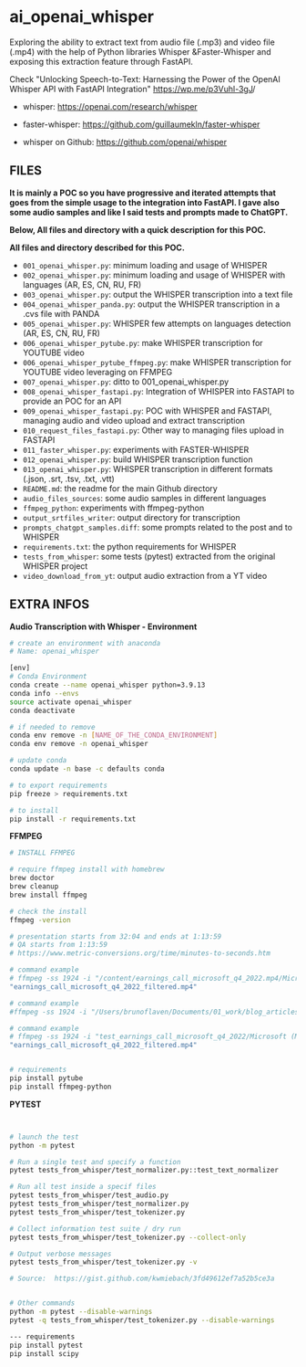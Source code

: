 # ai_openai_whisper

Exploring the ability to extract text from audio file (.mp3) and video file (.mp4) with the help of Python libraries Whisper &Faster-Whisper and exposing this extraction feature through FastAPI.

Check "Unlocking Speech-to-Text: Harnessing the Power of the OpenAI Whisper API with FastAPI Integration" <a href="https://wp.me/p3Vuhl-3gJ" target="_blank">https://wp.me/p3Vuhl-3gJ</a>/

- whisper: <a href="https://openai.com/research/whisper" target="_blank" >https://openai.com/research/whisper</a>

- faster-whisper: <a href="https://github.com/guillaumekln/faster-whisper" target="_blank" >https://github.com/guillaumekln/faster-whisper</a></li>

- whisper on Github: <a href="https://github.com/openai/whisper" target="_blank" >https://github.com/openai/whisper</a>


## FILES

**It is mainly a POC so you have progressive and iterated attempts that goes from the simple usage to the integration into FastAPI. I gave also some audio samples and like I said tests and prompts made to ChatGPT.**

**Below, All files and directory with a quick description for this POC.**



**All files and directory described for this POC.**

- `001_openai_whisper.py`: minimum loading and usage of WHISPER
- `002_openai_whisper.py`: minimum loading and usage of WHISPER with languages (AR, ES, CN, RU, FR)
- `003_openai_whisper.py`: output the WHISPER transcription into a text file
- `004_openai_whisper_panda.py`: output the WHISPER transcription in a .cvs file with PANDA
- `005_openai_whisper.py`: WHISPER few attempts on languages detection (AR, ES, CN, RU, FR)
- `006_openai_whisper_pytube.py`: make WHISPER transcription for YOUTUBE video
- `006_openai_whisper_pytube_ffmpeg.py`: make WHISPER transcription for YOUTUBE video leveraging on FFMPEG
- `007_openai_whisper.py`: ditto to 001_openai_whisper.py
- `008_openai_whisper_fastapi.py`: Integration of WHISPER into FASTAPI to provide an POC for an API
- `009_openai_whisper_fastapi.py`: POC with WHISPER and FASTAPI, managing audio and video upload and extract transcription
- `010_request_files_fastapi.py`: Other way to managing files upload in FASTAPI
- `011_faster_whisper.py`: experiments with FASTER-WHISPER
- `012_openai_whisper.py`: build WHISPER transcription function
- `013_openai_whisper.py`: WHISPER transcription in different formats (.json, .srt, .tsv, .txt, .vtt)
- `README.md`: the readme for the main Github directory
- `audio_files_sources`: some audio samples in different languages
- `ffmpeg_python`: experiments with ffmpeg-python
- `output_srtfiles_writer`: output directory for transcription
- `prompts_chatgpt_samples.diff`: some prompts related to the post and to WHISPER
- `requirements.txt`: the python requirements for WHISPER
- `tests_from_whisper`: some tests (pytest) extracted from the original WHISPER project
- `video_download_from_yt`: output audio extraction from a YT video



## EXTRA INFOS

**Audio Transcription with Whisper - Environment**
```bash
# create an environment with anaconda
# Name: openai_whisper

[env]
# Conda Environment
conda create --name openai_whisper python=3.9.13
conda info --envs
source activate openai_whisper
conda deactivate

# if needed to remove
conda env remove -n [NAME_OF_THE_CONDA_ENVIRONMENT]
conda env remove -n openai_whisper

# update conda
conda update -n base -c defaults conda

# to export requirements
pip freeze > requirements.txt

# to install
pip install -r requirements.txt
```

**FFMPEG**
```bash
# INSTALL FFMPEG

# require ffmpeg install with homebrew 
brew doctor
brew cleanup
brew install ffmpeg

# check the install
ffmpeg -version

# presentation starts from 32:04 and ends at 1:13:59
# QA starts from 1:13:59
# https://www.metric-conversions.org/time/minutes-to-seconds.htm

# command example
# ffmpeg -ss 1924 -i "/content/earnings_call_microsoft_q4_2022.mp4/Microsoft (MSFT) Q4 2022 Earnings Call.mp4" -t 2515
"earnings_call_microsoft_q4_2022_filtered.mp4"

# command example
#ffmpeg -ss 1924 -i "/Users/brunoflaven/Documents/01_work/blog_articles/openai_whisper/test_earnings_call_microsoft_q4_2022/Microsoft (MSFT) Q4 2022 Earnings Call.mp4" -t 2515 "earnings_call_microsoft_q4_2022_filtered.mp4"

# command example
# ffmpeg -ss 1924 -i "test_earnings_call_microsoft_q4_2022/Microsoft (MSFT) Q4 2022 Earnings Call.mp4" -t 2515
"earnings_call_microsoft_q4_2022_filtered.mp4"


# requirements
pip install pytube
pip install ffmpeg-python

```
**PYTEST**
```bash


# launch the test
python -m pytest

# Run a single test and specify a function
pytest tests_from_whisper/test_normalizer.py::test_text_normalizer

# Run all test inside a specif files
pytest tests_from_whisper/test_audio.py
pytest tests_from_whisper/test_normalizer.py
pytest tests_from_whisper/test_tokenizer.py

# Collect information test suite / dry run
pytest tests_from_whisper/test_tokenizer.py --collect-only  

# Output verbose messages
pytest tests_from_whisper/test_tokenizer.py -v  

# Source:  https://gist.github.com/kwmiebach/3fd49612ef7a52b5ce3a


# Other commands
python -m pytest --disable-warnings
pytest -q tests_from_whisper/test_tokenizer.py --disable-warnings

--- requirements
pip install pytest
pip install scipy



```


